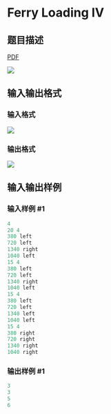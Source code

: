 # Ferry Loading IV

## 题目描述

[problemUrl]: https://uva.onlinejudge.org/index.php?option=com_onlinejudge&Itemid=8&category=22&page=show_problem&problem=1975

[PDF](https://uva.onlinejudge.org/external/110/p11034.pdf)

![](https://cdn.luogu.com.cn/upload/vjudge_pic/UVA11034/b5cd2d09f0ff33d1302742b08a4c46aa4ea75cb4.png)

## 输入输出格式

### 输入格式

![](https://cdn.luogu.com.cn/upload/vjudge_pic/UVA11034/11d42cbbc7c05a42f0a41c0c9692002ac7e2d836.png)

### 输出格式

![](https://cdn.luogu.com.cn/upload/vjudge_pic/UVA11034/0c2c33978ee21d851164fc53c885097b5adef065.png)

## 输入输出样例

### 输入样例 #1

```cpp
4
20 4
380 left
720 left
1340 right
1040 left
15 4
380 left
720 left
1340 right
1040 left
15 4
380 left
720 left
1340 left
1040 left
15 4
380 right
720 right
1340 right
1040 right
```


### 输出样例 #1

```cpp
3
3
5
6
```


